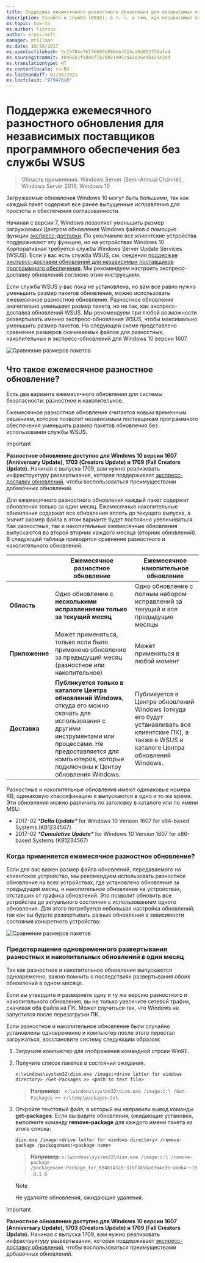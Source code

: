 ```yaml
---
title: Поддержка ежемесячного разностного обновления для независимых поставщиков программного обеспечения без службы WSUS
description: Узнайте о службе (WSUS), в т. ч. о том, как независимые поставщики программного обеспечения могут временно применять ежемесячное разностное обновление вместо экспресс-доставки WSUS для уменьшения размера пакета.
ms.topic: how-to
ms.author: lizross
author: eross-msft
manager: mtillman
ms.date: 10/16/2017
ms.openlocfilehash: 5c15784e7b276605b09eeb3014cd0d823750afa4
ms.sourcegitcommit: 40905b1f9d68f1b7d821e05cab2d35e9b425e38d
ms.translationtype: HT
ms.contentlocale: ru-RU
ms.lasthandoff: 01/06/2021
ms.locfileid: "97947610"
---
```

# <a name="monthly-delta-update-isv-support-without-wsus"></a>Поддержка ежемесячного разностного обновления для независимых поставщиков программного обеспечения без службы WSUS

>Область применения. Windows Server (Semi-Annual Channel), Windows Server 2016, Windows 10

Загружаемые обновления Windows 10 могут быть большими, так как каждый пакет содержит все ранее выпущенные исправления для простоты и обеспечения согласованности.

Начиная с версии 7, Windows позволяет уменьшить размер загружаемых Центром обновления Windows файлов с помощью функции [экспресс-доставки](/previous-versions/windows/it-pro/windows-server-2008-R2-and-2008/cc708456(v=ws.10)#Anchor_2). По умолчанию все клиентские устройства поддерживают эту функцию, но на устройствах Windows 10 Корпоративная требуется служба Windows Server Update Services (WSUS). Если у вас есть служба WSUS, см. сведения [поддержке экспресс-доставки обновлений для независимых поставщиков программного обеспечения](express-update-delivery-ISV-support.md). Мы рекомендуем настроить экспресс-доставку обновлений согласно этим инструкциям.

Если служба WSUS у вас пока не установлена, но вам все равно нужно уменьшить размер пакетов обновления, можно использовать ежемесячное разностное обновление. Разностное обновление значительно уменьшает размер пакета, но не так, как экспресс-доставка обновлений WSUS. Мы рекомендуем при любой возможности развертывать именно экспресс-обновления WSUS, чтобы максимально уменьшить размер пакетов. На следующей схеме представлено сравнение размеров скачиваемых файлов для разностных, накопительных и экспресс-обновлений для Windows 10 версии 1607.

![Сравнение размеров пакетов](../../media/express-update-delivery-isv-support/delta-1.png)

## <a name="what-is-monthly-delta-update"></a>Что такое ежемесячное разностное обновление?

Есть два варианта ежемесячного обновления для системы безопасности: разностное и накопительное.

Ежемесячное разностное обновление считается новым временным решением, которое позволит независимым поставщикам программного обеспечения уменьшить размер пакетов обновления без использования службы WSUS.

>[!IMPORTANT]
>**Разностное обновление доступно для Windows 10 версии 1607 (Anniversary Update), 1703 (Creators Update) и 1709 (Fall Creators Update).** Начиная с выпуска 1709, вам нужно реализовать инфраструктуру развертывания, которая поддерживает [экспресс-доставку обновлений](express-update-delivery-ISV-support.md), чтобы воспользоваться преимуществами добавочных обновлений.

Для ежемесячного разностного обновления каждый пакет содержит обновления только за один месяц. Ежемесячные накопительные обновления содержат все обновления вплоть до текущего выпуска, а значит размер файла в этом варианте будет постоянно увеличиваться. Как разностные, так и накопительные ежемесячные обновления выпускаются во второй вторник каждого месяца (вторник обновлений). В следующей таблице приводится сравнение разностного и накопительного обновлений.

|                    | Ежемесячное **разностное** обновление                                                                                                                                                                                                       | Ежемесячное **накопительное** обновление                                                                                                                                                                                             |
|--------------------|--------------------------------------------------------------------------------------------------------------------------------------------------------------------------------------------------------------------------------|---------------------------------------------------------------------------------------------------------------------------------------------------------------------------------------------------------------------------|
| **Область**          | Одно обновление с **несколькими исправлениями только за текущий месяц**                                                                                                                                                                           | Одно обновление с полным набором исправлений за текущий и все предыдущие месяцы                                                                                                                                                   |
| **Приложение**    | Может применяться, только если было применено обновление за предыдущий месяц (разностное или накопительное)                                                                                                                                           | Может применяться в любой момент                                                                                                                                                                                                |
| **Доставка**       | **Публикуется только в каталоге Центра обновлений Windows**, откуда его можно скачать для использования с другими инструментами или процессами. Не предоставляется для компьютеров, которые подключены к Центру обновления Windows.                                                         | Публикуется в Центре обновлений Windows (откуда его будут устанавливать все клиентские ПК), а также в WSUS и каталоге Центра обновлений Windows.                                                                                                                |

Разностные и накопительные обновления имеют одинаковые номера KB, одинаковую классификацию и выпускаются в одно и то же время. Эти обновления можно различить по заголовку в каталоге или по имени MSU:

- 2017-02 *\***Delta Update**\** for Windows 10 Version 1607 for x64-based Systems (KB1234567)
- 2017-02 *\***Cumulative Update**\** for Windows 10 Version 1607 for x86-based Systems (KB1234567)

### <a name="when-to-use-monthly-delta-update"></a>Когда применяется ежемесячное разностное обновление?

Если для вас важен размер файла обновлений, передаваемого на клиентское устройство, мы рекомендуем использовать разностное обновление на всех устройствах, где установлено обновление за предыдущий месяц, и накопительное обновление на устройствах, отставших от графика обновлений. Это позволит обновить все устройства до актуального состояния с использованием одного обновления. Для этого потребуется небольшая настройка обновлений, так как вы будете развертывать разные обновления в зависимости состояния конкретного устройства:

![Сравнение размеров пакетов](../../media/express-update-delivery-isv-support/delta-2.png)

### <a name="prevent-deployment-of-delta-and-cumulative-updates-in-the-same-month"></a>Предотвращение одновременного развертывания разностных и накопительных обновлений в один месяц

Так как разностное и накопительное обновления выпускаются одновременно, важно помнить о последствиях развертывания обоих обновлений в одном месяце.

Если вы утвердите и развернете одну и ту же версию разностного и накопительного обновления, вы не только увеличите сетевой трафик, скачивая оба файла на ПК. Может случиться так, что Windows не запустится после перезагрузки ПК.

Если разностное и накопительное обновление были случайно установлены одновременно и компьютер после этого перестал загружаться, восстановите систему следующим образом:

1. Загрузите компьютер для отображения командной строки WinRE.
2. Получите список пакетов в состоянии ожидания.

    `x:\windows\system32\dism.exe /image:<drive letter for windows directory> /Get-Packages >> <path to text file>`

    > **Например**: ` x:\windows\system32\dism.exe /image:c:\ /Get-Packages >> c:\temp\packages.txt`.

3. Откройте текстовый файл, в который вы направили вывод команды **get-packages**. Если вы видите обновления, ожидающие установки, выполните команду **remove-package** для каждого имени пакета из этого списка:

   `dism.exe /image:<drive letter for windows directory> /remove-package /packagename:<package name>`

    > **Например**: `x:\windows\system32\dism.exe /image:c:\ /remove-package /packagename:Package_for_KB4014329~31bf3856ad364e35~amd64~~10.0.1.0`.

    >[!NOTE]
    >Не удаляйте обновления, ожидающие удаления.

>[!IMPORTANT]
>**Разностное обновление доступно для Windows 10 версии 1607 (Anniversary Update), 1703 (Creators Update) и 1709 (Fall Creators Update).** Начиная с выпуска 1709, вам нужно реализовать инфраструктуру развертывания, которая поддерживает [экспресс-доставку обновлений](express-update-delivery-ISV-support.md), чтобы воспользоваться преимуществами добавочных обновлений.